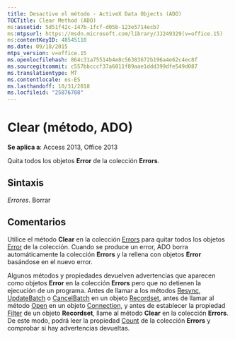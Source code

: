 ```yaml
---
title: Desactive el método - ActiveX Data Objects (ADO)
TOCTitle: Clear Method (ADO)
ms:assetid: 5d51f42c-147b-1fcf-d05b-123e5714ecb7
ms:mtpsurl: https://msdn.microsoft.com/library/JJ249329(v=office.15)
ms:contentKeyID: 48545110
ms.date: 09/18/2015
mtps_version: v=office.15
ms.openlocfilehash: 864c31a75514b4e8c56383672b196a4e62c4ec8f
ms.sourcegitcommit: c557bbcccf37a6011f89aae1ddd399dfe549d087
ms.translationtype: MT
ms.contentlocale: es-ES
ms.lasthandoff: 10/31/2018
ms.locfileid: "25876788"
---
```

# <a name="clear-method-ado"></a>Clear (método, ADO)


**Se aplica a**: Access 2013, Office 2013

Quita todos los objetos **Error** de la colección **Errors**.

## <a name="syntax"></a>Sintaxis

*Errores*. Borrar

## <a name="remarks"></a>Comentarios

Utilice el método **Clear** en la colección [Errors](errors-collection-ado.md) para quitar todos los objetos [Error](error-object-ado.md) de la colección. Cuando se produce un error, ADO borra automáticamente la colección **Errors** y la rellena con objetos **Error** basándose en el nuevo error.

Algunos métodos y propiedades devuelven advertencias que aparecen como objetos **Error** en la colección **Errors** pero que no detienen la ejecución de un programa. Antes de llamar a los métodos [Resync](resync-method-ado.md), [UpdateBatch](updatebatch-method-ado.md) o [CancelBatch](cancelbatch-method-ado.md) en un objeto [Recordset](recordset-object-ado.md), antes de llamar al método [Open](open-method-ado-connection.md) en un objeto [Connection](connection-object-ado.md), y antes de establecer la propiedad [Filter](filter-property-ado.md) de un objeto **Recordset**, llame al método **Clear** en la colección **Errors**. De este modo, podrá leer la propiedad [Count](count-property-ado.md) de la colección **Errors** y comprobar si hay advertencias devueltas.

